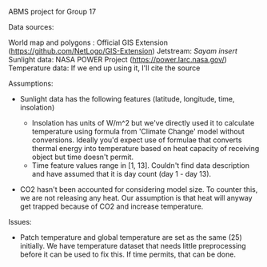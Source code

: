 ABMS project for Group 17


Data sources:

World map and polygons : Official GIS Extension (https://github.com/NetLogo/GIS-Extension)
Jetstream: *Sayam insert*
Sunlight data: NASA POWER Project (https://power.larc.nasa.gov/)
Temperature data: If we end up using it, I'll cite the source

Assumptions:
- Sunlight data has the following features (latitude, longitude, time, insolation)
    - Insolation has units of W/m^2 but we've directly used it to calculate temperature using formula from 'Climate Change' model without conversions.
      Ideally you'd expect use of formulae that converts thermal energy into temperature based on heat capacity of receiving object but time doesn't permit.
    - Time feature values range in [1, 13]. Couldn't find data description and have assumed that it is day count (day 1 - day 13).

- CO2 hasn't been accounted for considering model size. To counter this, we are not releasing any heat. Our assumption is that heat will anyway get trapped because of CO2 and increase temperature.

Issues:
- Patch temperature and global temperature are set as the same (25) initially. We have temperature dataset that needs little preprocessing before it can be used to fix this. If time permits, that can be done.



